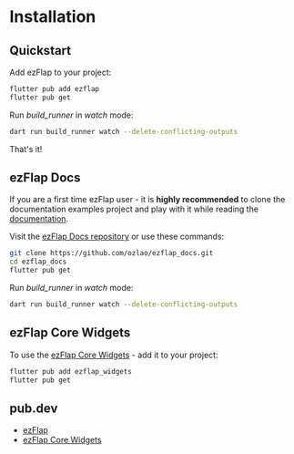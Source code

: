
# Installation
## Quickstart
Add ezFlap to your project:
```bash
flutter pub add ezflap
flutter pub get
```

Run *build_runner* in _watch_ mode:
```bash
dart run build_runner watch --delete-conflicting-outputs
```

That's it!


## ezFlap Docs
If you are a first time ezFlap user - it is **highly recommended** to clone the documentation examples project and play
with it while reading the [documentation](/essentials/introduction/introduction).

Visit the [ezFlap Docs repository](https://github.com/ozlao/ezflap_docs) or use these commands: 
```bash
git clone https://github.com/ozlao/ezflap_docs.git
cd ezflap_docs
flutter pub get
```

Run *build_runner* in _watch_ mode:
```bash
dart run build_runner watch --delete-conflicting-outputs
```


## ezFlap Core Widgets
To use the [ezFlap Core Widgets](/deep-dive/core-widgets/core-widgets) - add it to your project:
```bash
flutter pub add ezflap_widgets
flutter pub get
```


## pub.dev
 * [ezFlap](https://pub.dev/packages/ezflap)
 * [ezFlap Core Widgets](https://pub.dev/packages/ezflap_widgets)
